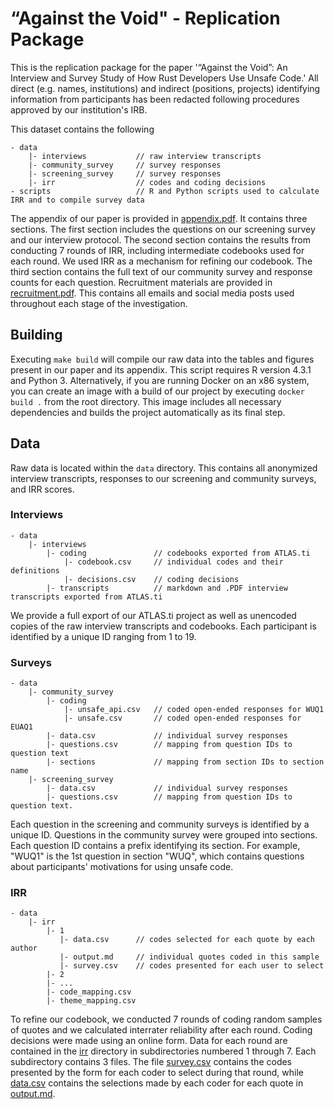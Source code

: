 # “Against the Void" - Replication Package

This is the replication package for the paper '“Against the Void”: An Interview and Survey Study of How Rust Developers Use Unsafe Code.' All direct (e.g. names, institutions) and indirect (positions, projects) identifying information from participants has been redacted following procedures approved by our institution's IRB. 

This dataset contains the following
```
- data               
    |- interviews           // raw interview transcripts
    |- community_survey     // survey responses
    |- screening_survey     // survey responses
    |- irr                  // codes and coding decisions 
- scripts                   // R and Python scripts used to calculate IRR and to compile survey data       
```

The appendix of our paper is provided in [appendix.pdf](https://github.com/icmccorm/against-the-void/blob/main/appendix.pdf). It contains three sections. The first section includes the questions on our screening survey and our interview protocol. The second section contains the results from conducting 7 rounds of IRR, including intermediate codebooks used for each round. We used IRR as a mechanism for refining our codebook. The third section contains the full text of our community survey and response counts for each question. Recruitment materials are provided in [recruitment.pdf](https://github.com/icmccorm/against-the-void/blob/main/recruitment.pdf). This contains all emails and social media posts used throughout each stage of the investigation. 

## Building
Executing `make build` will compile our raw data into the tables and figures present in our paper and its appendix. This script requires R version 4.3.1 and Python 3. Alternatively, if you are running Docker on an x86 system, you can create an image with a build of our project by executing `docker build .` from the root directory. This image includes all necessary dependencies and builds the project automatically as its final step.

## Data
Raw data is located within the `data` directory. This contains all anonymized interview transcripts, responses to our screening and community surveys, and IRR scores.

### Interviews
```
- data
    |- interviews
        |- coding               // codebooks exported from ATLAS.ti
            |- codebook.csv     // individual codes and their definitions
            |- decisions.csv    // coding decisions
        |- transcripts          // markdown and .PDF interview transcripts exported from ATLAS.ti
```
We provide a full export of our ATLAS.ti project as well as unencoded copies of the raw interview transcripts and codebooks. 
Each participant is identified by a unique ID ranging from 1 to 19. 

### Surveys
```
- data
    |- community_survey
        |- coding
            |- unsafe_api.csv   // coded open-ended responses for WUQ1
            |- unsafe.csv       // coded open-ended responses for EUAQ1
        |- data.csv             // individual survey responses
        |- questions.csv        // mapping from question IDs to question text
        |- sections             // mapping from section IDs to section name
    |- screening_survey
        |- data.csv             // individual survey responses
        |- questions.csv        // mapping from question IDs to question text.
```
Each question in the screening and community surveys is identified by a unique ID. Questions in the community survey were grouped into sections. Each question ID contains a prefix identifying its section. For example, "WUQ1" is the 1st question in section 
"WUQ", which contains questions about participants' motivations for using unsafe code. 

### IRR
```
- data
    |- irr
        |- 1
           |- data.csv      // codes selected for each quote by each author
           |- output.md     // individual quotes coded in this sample
           |- survey.csv    // codes presented for each user to select
        |- 2
        |- ...
        |- code_mapping.csv
        |- theme_mapping.csv
```
To refine our codebook, we conducted 7 rounds of coding random samples of quotes and we calculated interrater reliability after each round. Coding decisions were made using an online form. Data for each round are contained in the [irr](https://github.com/icmccorm/against-the-void/tree/main/data/irr) directory in subdirectories numbered 1 through 7. Each subdirectory contains 3 files. The file [survey.csv](https://github.com/icmccorm/against-the-void/blob/main/data/irr/1/survey.csv) contains the codes presented by the form for each coder to select during that round, while [data.csv](https://github.com/icmccorm/against-the-void/blob/main/data/irr/1/data.csv) contains the selections made by each coder for each quote in [output.md](https://github.com/icmccorm/against-the-void/blob/main/data/irr/1/output.md).
